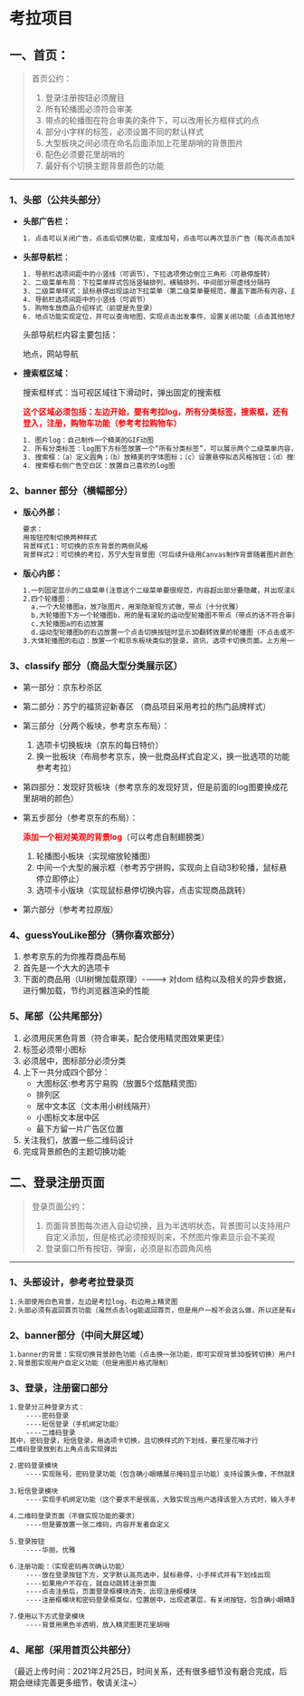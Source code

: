 # 考拉项目

## 一、首页：

> 首页公约：
>
> 1. 登录注册按钮必须醒目
> 2. 所有轮播图必须符合审美
> 3. 带点的轮播图在符合审美的条件下，可以改用长方框样式的点
> 4. 部分小字样的标签，必须设置不同的默认样式
> 5. 大型板块之间必须在命名后面添加上花里胡哨的背景图片
> 6. 配色必须要花里胡哨的
> 7. 最好有个切换主题背景颜色的功能

------



### 1、头部（公共头部分）

- **头部广告栏：**

  ```tex
  1. 点击可以关闭广告，点击后切换功能，变成加号，点击可以再次显示广告（每次点击加号时，自动切换不同广告 ）
  ```

  

- **头部导航栏**：

  ```tex
  1. 导航栏选项间距中的小竖线（可调节），下拉选项旁边倒立三角形（可悬停旋转）
  2. 二级菜单布局：下拉菜单样式包括竖轴排列，横轴排列，中间部分带虚线分隔符
  3. 二级菜单样式：鼠标悬停出现运动下拉菜单（第二级菜单要规范，覆盖下面所有内容，且超出部分要隐藏并出现滚动条）
  4. 导航栏选项间距中的小竖线（可调节）
  5. 购物车放商品介绍样式（前提是先登录）
  6. 地点功能实现定位，并可以查询地图，实现点击出发事件，设置关闭功能（点击其他地方实现关闭功能）
  ```

  头部导航栏内容主要包括：

  地点，网站导航

  

- **搜索框区域：**

  搜索框样式：当可视区域往下滑动时，弹出固定的搜索框
  
  <font color =red>**这个区域必须包括：左边开始，要有考拉log，所有分类标签，搜索框，还有登入，注册，购物车功能（参考考拉购物车）**</font>
  
  ```tex
  1. 图片log：自己制作一个精美的GIF动图
  2. 所有分类标签：log图下方标签放置一个“所有分类标签”，可以展示两个二级菜单内容，里面放所有商品的分类。就是一个三级菜单布局：下拉菜单样式包括竖轴排列，横轴排列，中间部分带虚线分隔符三级菜单样式：鼠标悬停出现运动下拉菜单（第三级菜单要规范，覆盖下面所有内容，且超出部分要隐藏并出现滚动条）
  3. 搜索框：（a）定义圆角；（b）放精美的字体图标；（c）设置悬停拟态风格按钮；（d）搜索框上方设置选项卡设置，将商品分为四种电商数据库（淘宝，京东，苏宁，考拉），并切换搜索下方小文字的内容，样式为导航栏样式；（e）搜索框下方大文字链接，对应不同页面的链接。悬停大连接下方出现向上运动的图标。
  4. 搜索框右侧广告空白区：放置自己喜欢的log图
  ```
  
  

### 2、banner 部分（横幅部分）

- **版心外部：**

  ```tex
  要求：
  用按钮控制切换两种样式
  背景样式1：可切换的京东背景的两侧风格
  背景样式2：可切换的考拉，苏宁大型背景图（可后续升级用Canvas制作背景随着图片颜色变化）
  ```


- **版心内部：**

  ```tex
  1.一列固定显示的二级菜单(注意这个二级菜单要很规范，内容超出部分要隐藏，并出现滚动动条)
  2.四个轮播图：
	a.一个大轮播图a，放7张图片，用渐隐渐现方式做，带点（十分优雅）
  	b.大轮播图下方一个轮播图b，用的是有滚轮的运动型轮播图不带点（带点的话不符合审美）
  	c.大轮播图a的右边放置
  	d.运动型轮播图b的右边放置一个点击切换按钮时显示3D翻转效果的轮播图（不点击或不在该轮播图上悬停时，就自动用渐隐渐现的方式替换）
  3.大体轮播图的右边：放置一个和京东板块类似的登录，资讯，选项卡切换页面。上方用一个小广告图标定位住（参考苏宁上方的广告类型）
  ```
  



### 3、classify 部分（商品大型分类展示区）

- 第一部分：京东秒杀区

- 第二部分：苏宁的福货迎新春区 （商品项目采用考拉的热门品牌样式）

- 第三部分（分两个板块，参考京东布局）：

  1. 选项卡切换板块（京东的每日特价）
  2. 换一批板块（布局参考京东，换一批商品样式自定义，换一批选项的功能参考考拉）

- 第四部分：发现好货板块（参考京东的发现好货，但是前面的log图要换成花里胡哨的颜色）

- 第五步部分（参考京东的布局）：

  ​	<font color=red>**添加一个相对美观的背景log**</font>（可以考虑自制翅膀类）

  1. 轮播图小板块（实现缩放轮播图）
  2. 中间一个大型的展示框（参考苏宁拼购，实现向上自动3秒轮播，鼠标悬停立即停止）
  3. 选项卡小版块（实现鼠标悬停切换内容，点击实现商品跳转）

- 第六部分（参考考拉原版）



### 4、guessYouLike部分（猜你喜欢部分）

1. 参考京东的为你推荐商品布局
2. 首先是一个大大的选项卡
3. 下面的商品用（UI树懒加载原理）----> 对dom 结构以及相关的异步数据，进行懒加载，节约浏览器渲染的性能



### 5、尾部（公共尾部分）

1. 必须用灰黑色背景（符合审美，配合使用精灵图效果更佳）
2. 标签必须带小图标
3. 必须居中，图标部分必须分类
4. 上下一共分成四个部分：
   - 大图标区:参考苏宁易购（放置5个炫酷精灵图）
   - 排列区
   - 居中文本区（文本用小树线隔开）
   - 小图标文本居中区
   - 最下方留一片广告区位置
5. 关注我们，放置一些二维码设计
6. 完成背景颜色的主题切换功能



## 二、登录注册页面

> 登录页面公约：
>
> 1. 页面背景图每次进入自动切换，且为半透明状态，背景图可以支持用户自定义添加，但是格式必须按规则来，不然图片像素显示会不美观
> 2. 登录窗口所有按钮，弹窗，必须是拟态圆角风格

------



### 1、头部设计，参考考拉登录页

```tex
1.头部使用白色背景，左边是考拉log，右边用上精灵图
2.头部必须有返回首页功能（虽然点击log能返回首页，但是用户一般不会这么做，所以还是有必要实现这一需求）
```



### 2、banner部分（中间大屏区域）

```tex
1.banner的背景：实现切换背景颜色功能（点击换一张功能，即可实现背景3D旋转切换）用户每次登入，如果之前没有勾选记住密码，就实现自动切换下一张
2.背景图实现用户自定义功能（但是用图片格式限制）
```



### 3、登录，注册窗口部分

```tex
1.登录分三种登录方式：
	----密码登录
	----短信登录（手机绑定功能）
	----二维码登录
其中，密码登录，短信登录，用选项卡切换，且切换样式的下划线，要花里花哨才行
二维码登录放到右上角点击实现弹出

2.密码登录模块
	----实现账号，密码登录功能（包含确小眼睛展示掩码显示功能）支持设置头像，不然就默认设置卡通头像
	
3.短信登录模块
	----实现手机绑定功能（这个要求不是很高，大致实现当用户选择该登入方式时，输入手机号后点击获取验证码就好，点击是否记住手机号完成记录以后登入的信息状态）
	
4.二维码登录页面（不做实现功能的要求）
	----但是要放置一张二维码，内容开发者自定义
	
5.登录按钮
	----华丽，优雅

6.注册功能：（实现密码再次确认功能）
	----放在登录按钮下方，文字默认高亮选中，鼠标悬停，小手样式并有下划线出现
	----如果用户不存在，就自动跳转注册页面
	----点击注册后，页面登录框模块消失，出现注册框模块
	----注册框模块和密码登录框类似，位置居中，出现遮罩层，有关闭按钮，包含确小眼睛展示掩码显示功能）

7.使用以下方式登录模块
	----背景用黑色半透明，放入精灵图更花里胡哨
```



### 4、尾部（采用首页公共部分）





（最近上传时间：2021年2月25日，时间关系，还有很多细节没有磨合完成，后期会继续完善更多细节，敬请关注~）